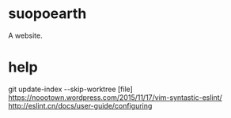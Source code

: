 # suopoearth

A website.

# help
git update-index --skip-worktree [file] 
https://noootown.wordpress.com/2015/11/17/vim-syntastic-eslint/
http://eslint.cn/docs/user-guide/configuring
